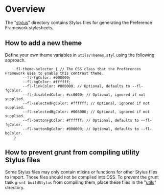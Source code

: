 # Overview

The "[stylus](./)" directory contains Stylus files for generating the Preference Framework stylesheets.

## How to add a new theme

Define your own theme variables in `utils/Themes.styl` using the following approach.

```stylus
    .fl-theme-selector { // The CSS class that the Preferences Framework uses to enable this contrast theme.
        --fl-fgColor: #000000;
        --fl-bgColor: #ffffff;
        --fl-linkColor: #000000; // Optional, defaults to --fl-fgColor.
        --fl-disabledColor: #cc0000; // Optional, ignored if not supplied.
        --fl-selectedFgColor: #ffffff; // Optional, ignored if not supplied.
        --fl-selectedBgColor: #008000; // Optional, ignored if not supplied.
        --fl-buttonFgColor: #ffffff; // Optional, defaults to --fl-fgColor.
        --fl-buttonBgColor: #000000; // Optional, defaults to --fl-bgColor.
    }
```

## How to prevent grunt from compiling utility Stylus files

Some Stylus files may only contain mixins or functions for other Stylus files to import. Those files should not be
compiled into CSS. To prevent the grunt task `grunt buildStylus` from compiling them, place these files in the
"[utils](./utils)" directory.
